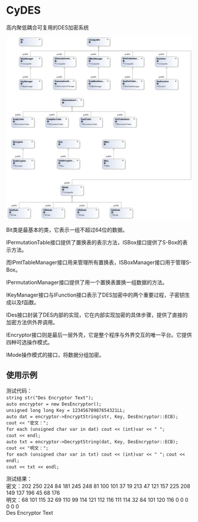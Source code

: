 CyDES
=====

高内聚低耦合可复用的DES加密系统  
  
  
![类视图](ClassDiagram.png)  
  
Bit类是最基本的类，它表示一组不超过64位的数据。  

IPermutationTable接口提供了置换表的表示方法，ISBox接口提供了S-Box的表示方法。  

而IPmtTableManager接口用来管理所有置换表，ISBoxManager接口用于管理S-Box。  

IPermutationManager接口提供了用一个置换表置换一组数据的方法。  

IKeyManager接口与IFunction接口表示了DES加密中的两个重要过程，子密钥生成以及f函数。  

IDes接口封装了DES内部的实现，它在内部实现加密的具体步骤，提供了直接的加密方法供外界调用。  

IEncryptor接口则是最后一层外壳，它是整个程序与外界交互的唯一平台。它提供四种可选操作模式。   
   
IMode操作模式的接口，将数据分组加密。  
  
   
使用示例  
----  
测试代码：  
		`string str("Des Encryptor Text");`  
		`auto encryptor = new DesEncryptor();`  
		`unsigned long long Key = 12345678987654321LL;`  
		`auto dat = encryptor->EncryptString(str, Key, DesEncryptor::ECB);`  
		`cout << "密文：";`  
		`for each (unsigned char var in dat) cout << (int)var << " ";`  
		`cout << endl;`  
		`auto txt = encryptor->DecryptString(dat, Key, DesEncryptor::ECB);`  
		`cout << "明文：";`  
		`for each (unsigned char var in txt) cout << (int)var << " ";`
		`cout << endl;`  
		`cout << txt << endl;`  

测试结果：  
密文：202 250 224 84 181 245 248 81 100 101 37 19 213 47 121 157 225 208 149 137 196 45 68 176  
明文：68 101 115 32 69 110 99 114 121 112 116 111 114 32 84 101 120 116 0 0 0 0 0 0  
Des Encryptor Text    
